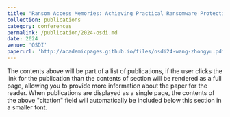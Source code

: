 ```yaml
---
title: "Ransom Access Memories: Achieving Practical Ransomware Protection in Cloud with DeftPunk"
collection: publications
category: conferences
permalink: /publication/2024-osdi.md
date: 2024
venue: 'OSDI'
paperurl: 'http://academicpages.github.io/files/osdi24-wang-zhongyu.pdf'
---
```


The contents above will be part of a list of publications, if the user clicks the link for the publication than the contents of section will be rendered as a full page, allowing you to provide more information about the paper for the reader. When publications are displayed as a single page, the contents of the above "citation" field will automatically be included below this section in a smaller font.
